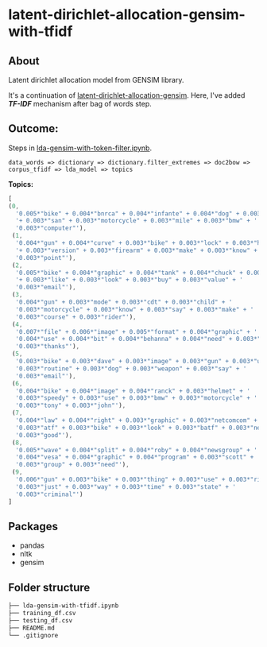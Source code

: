 # latent-dirichlet-allocation-gensim-with-tfidf

## About
Latent dirichlet allocation model from GENSIM library. 

It's a continuation of [latent-dirichlet-allocation-gensim](https://github.com/nimmitahsin1727/latent-dirichlet-allocation-gensim). Here, I've added ***TF-IDF*** mechanism after bag of words step.

##  Outcome:
Steps in [lda-gensim-with-token-filter.ipynb](/lda-gensim-with-token-filter.ipynb).

`
data_words => dictionary => dictionary.filter_extremes => doc2bow => corpus_tfidf => lda_model => topics
`

**Topics:**
```js
[
(0,
  '0.005*"bike" + 0.004*"bnrca" + 0.004*"infante" + 0.004*"dog" + 0.003*"dod" '
  '+ 0.003*"san" + 0.003*"motorcycle" + 0.003*"mile" + 0.003*"bmw" + '
  '0.003*"computer"'),
 (1,
  '0.004*"gun" + 0.004*"curve" + 0.003*"bike" + 0.003*"lock" + 0.003*"helmet" '
  '+ 0.003*"version" + 0.003*"firearm" + 0.003*"make" + 0.003*"know" + '
  '0.003*"point"'),
 (2,
  '0.005*"bike" + 0.004*"graphic" + 0.004*"tank" + 0.004*"chuck" + 0.003*"gun" '
  '+ 0.003*"like" + 0.003*"look" + 0.003*"buy" + 0.003*"value" + '
  '0.003*"email"'),
 (3,
  '0.004*"gun" + 0.003*"mode" + 0.003*"cdt" + 0.003*"child" + '
  '0.003*"motorcycle" + 0.003*"know" + 0.003*"say" + 0.003*"make" + '
  '0.003*"course" + 0.003*"rider"'),
 (4,
  '0.007*"file" + 0.006*"image" + 0.005*"format" + 0.004*"graphic" + '
  '0.004*"use" + 0.004*"bit" + 0.004*"behanna" + 0.004*"need" + 0.003*"know" + '
  '0.003*"thanks"'),
 (5,
  '0.003*"bike" + 0.003*"dave" + 0.003*"image" + 0.003*"gun" + 0.003*"use" + '
  '0.003*"routine" + 0.003*"dog" + 0.003*"weapon" + 0.003*"say" + '
  '0.003*"email"'),
 (6,
  '0.004*"bike" + 0.004*"image" + 0.004*"ranck" + 0.003*"helmet" + '
  '0.003*"speedy" + 0.003*"use" + 0.003*"bmw" + 0.003*"motorcycle" + '
  '0.003*"tony" + 0.003*"john"'),
 (7,
  '0.004*"law" + 0.004*"right" + 0.003*"graphic" + 0.003*"netcomcom" + '
  '0.003*"atf" + 0.003*"bike" + 0.003*"look" + 0.003*"batf" + 0.003*"need" + '
  '0.003*"good"'),
 (8,
  '0.005*"wave" + 0.004*"split" + 0.004*"roby" + 0.004*"newsgroup" + '
  '0.004*"vesa" + 0.004*"graphic" + 0.004*"program" + 0.003*"scott" + '
  '0.003*"group" + 0.003*"need"'),
 (9,
  '0.006*"gun" + 0.003*"bike" + 0.003*"thing" + 0.003*"use" + 0.003*"right" + '
  '0.003*"just" + 0.003*"way" + 0.003*"time" + 0.003*"state" + '
  '0.003*"criminal"')
]
```

## Packages

- pandas
- nltk
- gensim

## Folder structure
```bash
├── lda-gensim-with-tfidf.ipynb
├── training_df.csv
├── testing_df.csv
├── README.md
└── .gitignore
```
